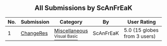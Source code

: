 ﻿<div align="center">

## All Submissions by ScAnFrEaK

</div>

No.  | Submission | Category | By   | User Rating
---- | ---------- | -------- | ---- | -----------
1 | [ChangeRes<br />](https://github.com/Planet-Source-Code/scanfreak-changeres__1-1943) | [Miscellaneous<br /><sup>Visual Basic</sup>](../ByCategory/miscellaneous__1-1.md) | ScAnFrEaK | 5.0 (15 globes from 3 users)
